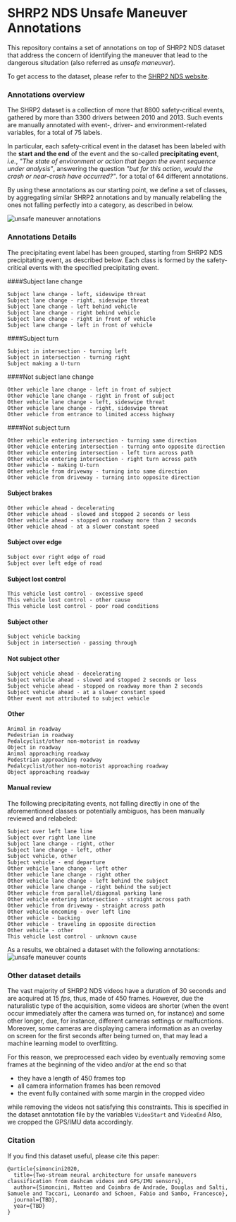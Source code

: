 # SHRP2 NDS Unsafe Maneuver Annotations

This repository contains a set of annotations on top of SHRP2 NDS dataset that address the concern of identifying the maneuver that lead to the dangerous situdation (also referred as *unsafe maneuver*).  

To get access to the dataset, please refer to the  [SHRP2 NDS website](https://www.shrp2nds.us/index.html).

### Annotations overview

The SHRP2 dataset is a collection of more that 8800 safety-critical events, gathered by more than 3300 drivers between 2010 and 2013.
Such events are manually annotated with event-, driver- and environment-related variables, for a total of 75 labels.  

In particular, each safety-critical event in the dataset has been labeled with the **start and the end** of the event and the so-called **precipitating event**, *i.e.*, *"The state of environment or action that began the event sequence under analysis"*, answering the question *"but for this action, would the crash or near-crash have occurred?"*.
for a total of 64 different annotations.  

By using these annotations as our starting point, we define a set of classes, by aggregating similar SHRP2 annotations and by manually relabelling the ones not falling perfectly into a category, as described in below.

![unsafe maneuver annotations](img/unsafe-taxonomy.png  "Unsafe maneuver annotations")

### Annotations Details

The precipitating event label has been grouped, starting from SHRP2 NDS precipitating event, as described below.
Each class is formed by the safety-critical events with the specified precipitating event.


####Subject lane change

```
Subject lane change - left, sideswipe threat
Subject lane change - right, sideswipe threat
Subject lane change - left behind vehicle
Subject lane change - right behind vehicle
Subject lane change - right in front of vehicle
Subject lane change - left in front of vehicle
```

####Subject turn

```
Subject in intersection - turning left
Subject in intersection - turning right
Subject making a U-turn
```

####Not subject lane change

```
Other vehicle lane change - left in front of subject
Other vehicle lane change - right in front of subject
Other vehicle lane change - left, sideswipe threat
Other vehicle lane change - right, sideswipe threat
Other vehicle from entrance to limited access highway
```

####Not subject turn

```
Other vehicle entering intersection - turning same direction
Other vehicle entering intersection - turning onto opposite direction
Other vehicle entering intersection - left turn across path
Other vehicle entering intersection - right turn across path
Other vehicle - making U-turn
Other vehicle from driveway - turning into same direction
Other vehicle from driveway - turning into opposite direction
```

#### Subject brakes

```
Other vehicle ahead - decelerating
Other vehicle ahead - slowed and stopped 2 seconds or less
Other vehicle ahead - stopped on roadway more than 2 seconds
Other vehicle ahead - at a slower constant speed
```

#### Subject over edge

```
Subject over right edge of road
Subject over left edge of road
```

#### Subject lost control

```
This vehicle lost control - excessive speed
This vehicle lost control - other cause
This vehicle lost control - poor road conditions
```

#### Subject other

```
Subject vehicle backing
Subject in intersection - passing through
```

#### Not subject other

```
Subject vehicle ahead - decelerating
Subject vehicle ahead - slowed and stopped 2 seconds or less
Subject vehicle ahead - stopped on roadway more than 2 seconds
Subject vehicle ahead - at a slower constant speed
Other event not attributed to subject vehicle
```

#### Other

```
Animal in roadway
Pedestrian in roadway
Pedalcyclist/other non-motorist in roadway
Object in roadway
Animal approaching roadway
Pedestrian approaching roadway
Pedalcyclist/other non-motorist approaching roadway
Object approaching roadway
```

#### Manual review

The following precipitating events, not falling directly in one of the aforementioned classes or potentially ambiguos, has been manually reviewed and relabeled:

```
Subject over left lane line
Subject over right lane line
Subject lane change - right, other
Subject lane change - left, other
Subject vehicle, other
Subject vehicle - end departure
Other vehicle lane change - left other
Other vehicle lane change - right other
Other vehicle lane change - left behind the subject
Other vehicle lane change - right behind the subject
Other vehicle from parallel/diagonal parking lane
Other vehicle entering intersection - straight across path
Other vehicle from driveway - straight across path
Other vehicle oncoming - over left line
Other vehicle - backing
Other vehicle - traveling in opposite direction
Other vehicle - other
This vehicle lost control - unknown cause
```

As a results, we obtained a dataset with the following annotations:
![unsafe maneuver counts](img/counts.png  "Unsafe maneuver counts")

### Other dataset details

The vast majority of SHRP2 NDS videos have a duration of 30 seconds and are acquired at 15 *fps*, thus, made of 450 frames. 
However, due the naturalistic type of the acquisition, some videos are shorter (when the event occur immediately after the camera was turned on, for instance) and some other longer, due, for instance, different cameras settings or malfucntions. 
Moreover, some cameras are displaying camera information as an overlay on screen for the first seconds after being turned on, that may lead a machine learning model to overfitting.

For this reason, we preprocessed each video by eventually removing some frames at the beginning of the video and/or at the end so that 


- they have a length of 450 frames top 
- all camera information frames has been removed
- the event fully contained with some margin in the cropped video

while removing the videos not satisfying this constraints.
This is specified in the dataset anntotation file by the variables `VideoStart` and `VideoEnd`
Also, we cropped the GPS/IMU data accordingly.

### Citation

If you find this dataset useful, please cite this paper:
```
@article{simoncini2020,
  title={Two-stream neural architecture for unsafe maneuvers classification from dashcam videos and GPS/IMU sensors},
  author={Simoncini, Matteo and Coimbra de Andrade, Douglas and Salti, Samuele and Taccari, Leonardo and Schoen, Fabio and Sambo, Francesco},
  journal={TBD},
  year={TBD}
}
```
